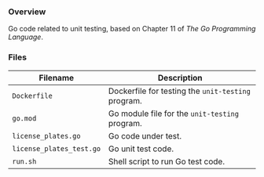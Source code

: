 ### Overview

Go code related to unit testing, based on Chapter 11 of *The Go Programming Language*.

### Files

| Filename                 | Description                                        |
|--------------------------|----------------------------------------------------|
| `Dockerfile`             | Dockerfile for testing the `unit-testing` program. |
| `go.mod`                 | Go module file for the `unit-testing` program.     |
| `license_plates.go`      | Go code under test.                                |
| `license_plates_test.go` | Go unit test code.                                 |
| `run.sh`                 | Shell script to run Go test code.                  |